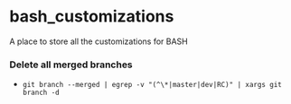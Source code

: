 # bash_customizations
A place to store all the customizations for BASH

### Delete all merged branches

* `git branch --merged | egrep -v "(^\*|master|dev|RC)" | xargs git branch -d`
